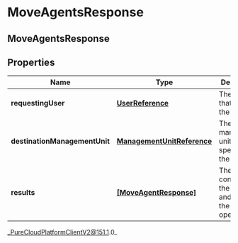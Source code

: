 # MoveAgentsResponse

## MoveAgentsResponse

## Properties

|Name | Type | Description | Notes|
|------------ | ------------- | ------------- | -------------|
| **requestingUser** | [**UserReference**](UserReference) | The user that made the request | [optional] |
| **destinationManagementUnit** | [**ManagementUnitReference**](ManagementUnitReference) | The management unit specified on the request | [optional] |
| **results** | [**[MoveAgentResponse]**](MoveAgentResponse) | The list containing the agent and result of the move operation | [optional] |



_PureCloudPlatformClientV2@151.1.0_
